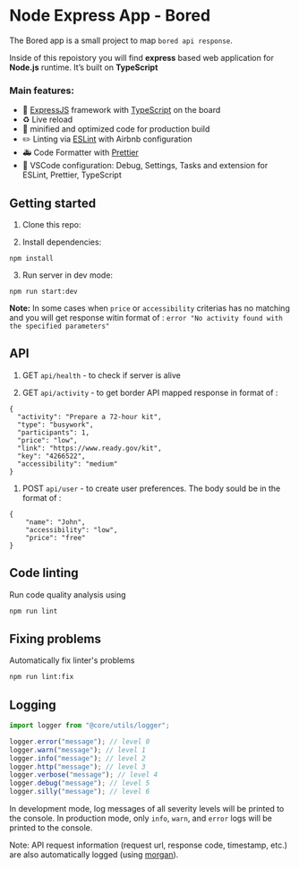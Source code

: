 # Node Express App - Bored

The Bored app is a small project to map `bored api response`.

Inside of this repoistory you will find **express** based web application for **Node.js** runtime. It’s built on **TypeScript**

### Main features:

- 🚄 [ExpressJS](http://expressjs.com) framework with [TypeScript](https://www.typescriptlang.org/) on the board
- ♻️ Live reload
- 🏇 minified and optimized code for production build
- ✏️ Linting via [ESLint](https://eslint.org) with Airbnb configuration
- 🚑 Code Formatter with [Prettier](https://prettier.io)
- 📘 VSCode configuration: Debug, Settings, Tasks and extension for ESLint, Prettier, TypeScript

## Getting started

1. Clone this repo:

2. Install dependencies:

```
npm install
```

3. Run server in dev mode:

```
npm run start:dev
```

**Note:** In some cases when `price` or `accessibility` criterias has no matching and you will get response witin format of : `error "No activity found with the specified parameters"`

## API

1. GET `api/health` - to check if server is alive

1. GET `api/activity` - to get border API mapped response in format of :

```
{
  "activity": "Prepare a 72-hour kit",
  "type": "busywork",
  "participants": 1,
  "price": "low",
  "link": "https://www.ready.gov/kit",
  "key": "4266522",
  "accessibility": "medium"
}
```

1. POST `api/user` - to create user preferences. The body sould be in the format of :

```
{
    "name": "John",
    "accessibility": "low",
    "price": "free"
}
```

## Code linting

Run code quality analysis using

```sh
npm run lint
```

## Fixing problems

Automatically fix linter's problems

```sh
npm run lint:fix
```

## Logging

```javascript
import logger from "@core/utils/logger";

logger.error("message"); // level 0
logger.warn("message"); // level 1
logger.info("message"); // level 2
logger.http("message"); // level 3
logger.verbose("message"); // level 4
logger.debug("message"); // level 5
logger.silly("message"); // level 6
```

In development mode, log messages of all severity levels will be printed to the console.
In production mode, only `info`, `warn`, and `error` logs will be printed to the console.

Note: API request information (request url, response code, timestamp, etc.) are also automatically logged (using [morgan](https://github.com/expressjs/morgan)).
